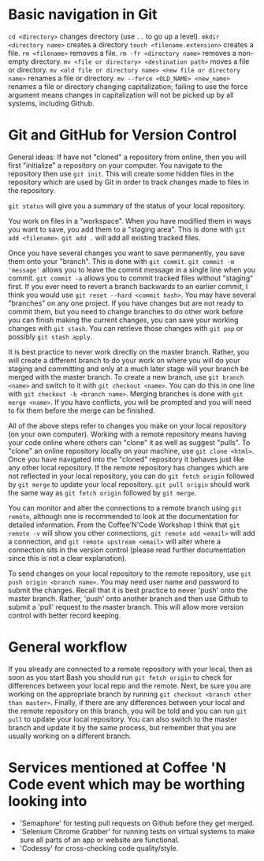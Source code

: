 # Basic navigation in Git
`cd <directory>` changes directory (use `..` to go up a level).
`mkdir <directory name>` creates a directory
`touch <filename.extension>` creates a file.
`rm <filename>` removes a file.
    `rm -fr <directory name>` removes a non-empty directory.
`mv <file or directory> <destination path>` moves a file or directory.
    `mv <old file or directory name> <new file or directory name>` renames a file or directory.
    `mv --force <OLD_NAME> <new_name>` renames a file or directory changing capitalization; failing to use the force argument means changes in capitalization will not be picked up by all systems, including Github.

# Git and GitHub for Version Control

General ideas:
If have not "cloned" a repository from online, then you will first "initialize" a repository on your computer.
You navigate to the repository then use `git init`.
This will create some hidden files in the repository which are used by Git in order to track changes made to files in the repository.

`git status` will give you a summary of the status of your local repository.

You work on files in a "workspace".
When you have modified them in ways you want to save, you add them to a "staging area".
    This is done with `git add <filename>`.
    `git add .` will add all existing tracked files.

Once you have several changes you want to save permanently, you save them onto your "branch".
    This is done with `git commit`.
    `git commit -m 'message'` allows you to leave the commit message in a single line when you commit.
    `git commit -a` allows you to commit tracked files without "staging" first.
    If you ever need to revert a branch backwards to an earlier commit, I think you would use `git reset --hard <commit hash>`.
You may have several "branches" on any one project.
If you have changes but are not ready to commit them, but you need to change branches to do other work before you can finish making the current changes, you can save your working changes with `git stash`.
You can retrieve those changes with `git pop` or possibly `git stash apply`.

It is best practice to never work directly on the master branch.
Rather, you will create a different branch to do your work on where you will do your staging and committing and only at a much later stage will your branch be merged with the master branch.
To create a new branch, use `git branch <name>` and switch to it with `git checkout <name>`.
    You can do this in one line with `git checkout -b <branch name>`.
Merging branches is done with `git merge <name>`.
If you have conflicts, you will be prompted and you will need to fix them before the merge can be finished.

All of the above steps refer to changes you make on your local repository (on your own computer).
Working with a remote repository means having your code online where others can "clone" it as well as suggest "pulls".
To "clone" an online repository locally on your machine, use `git clone <html>`.
Once you have navigated into the "cloned" repository it behaves just like any other local repository.
If the remote repository has changes which are not reflected in your local repository, you can do `git fetch origin` followed by `git merge` to update your local repository.
`git pull origin` should work the same way as `git fetch origin` followed by `git merge`.

You can monitor and alter the connections to a remote branch using `git remote`, although one is recommended to look at the documentation for detailed information. From the Coffee'N'Code Workshop I think that `git remote -v` will show you other connections, `git remote add <email>` will add a connection, and `git remote upstream <email>` will alter where a connection sits in the version control (please read further documentation since this is not a clear explanation).

To send changes on your local repository to the remote repository, use `git push origin <branch name>`.
You may need user name and password to submit the changes.
Recall that it is best practice to never 'push' onto the master branch. Rather, 'push' onto another branch and then use Github to submit a 'pull' request to the master branch.
This will allow more version control with better record keeping.


# General workflow
If you already are connected to a remote repository with your local, then as soon as you start Bash you should run `git fetch origin` to check for differences between your local repo and the remote.
Next, be sure you are working on the appropriate branch by running `git checkout <branch other than master>`.
Finally, if there are any differences between your local and the remote repository on this branch, you will be told and you can run `git pull` to update your local repository.
    You can also switch to the master branch and update it by the same process, but remember that you are usually working on a different branch.


# Services mentioned at Coffee 'N Code event which may be worthing looking into
 
* 'Semaphore' for testing pull requests on Github before they get merged.
* 'Selenium Chrome Grabber' for running tests on virtual systems to make sure all parts of an app or website are functional.
* 'Codessy' for cross-checking code quality/style.